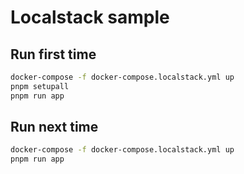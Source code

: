 # Localstack sample

## Run first time

```bash
docker-compose -f docker-compose.localstack.yml up
pnpm setupall
pnpm run app
```

## Run next time

```bash
docker-compose -f docker-compose.localstack.yml up
pnpm run app
```
